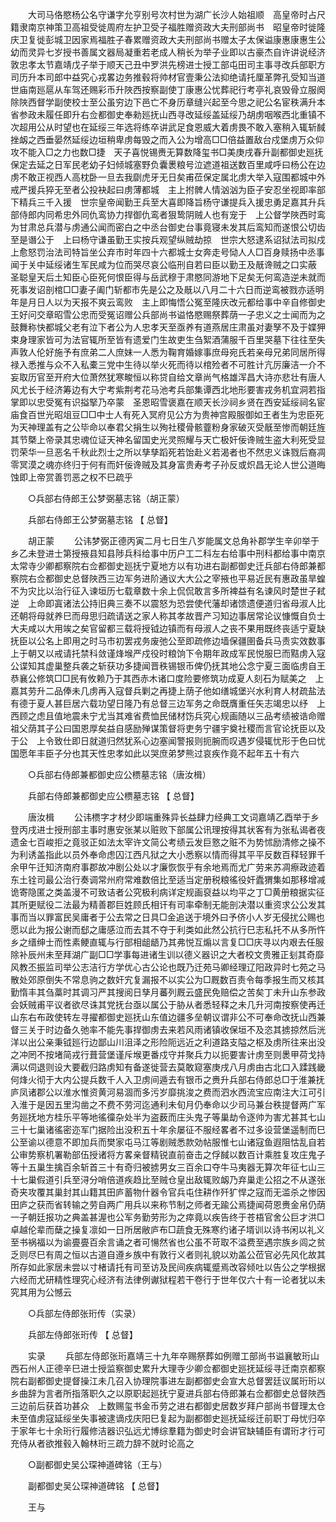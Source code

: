 <!-- { "loadSidebar": true } -->
　　大司马佫愍杨公名守谦字允亨别号次村世为湖广长沙人始祖顺　高皇帝时占尺籍隶南京神策卫高祖受徙周府左护卫受子福胜赠资政大夫刑部尚书　昭皇帝时徙隆庆卫复徙彭城卫因家焉福胜子春累赠资政大夫刑部尚书赠太子太保谥康惠康惠生公幼而灵异七岁授书善属文器局凝重若老成人稍长为举子业即以古豪杰自许讲说经济敦忠孝太节嘉靖戊子举于顺天己丑中罗洪先榜进士授工部屯田司主事寻改兵部职方司历升本司郎中益究心戎畧边务推毂将帅材官壹秉公法抑绝请托厘革弊孔受知当道　世庙南廵扈从车驾还赐彩币升陜西按察副使丁康惠公忧葬祀行考亭礼哀毁骨立服阕除陜西督学副使校士至公虽穷边下邑亡不身历章缝兴起至今思之祀公名宦秩满升本省参政未履任即升右佥都御史奉勑廵抚山西寻改延绥盖延绥乃胡虏咽喉西北重镇不次超用公从时望也在延绥三年选将练卒讲武足食恩威大着虏畏不敢入塞稍入辄斩馘挫衂之西垂晏然延绥边垣稍卑虏每毁之而入公为增高□□倍益置敌台戍堡虏万众仰攻不能入□之力也数□捷　天子喜悦锡赉无算数降玺书□美庚戌春升副都御史廵抚保定去延之日军民老幼子妇倾城塞野负囊褁粮号泣遮道祖送数百里咸呼曰杨公在边虏不敢正视西人高枕卧一旦去我劘虎牙无日矣甫莅保定属北虏大举入寇围都城中外戒严援兵猝无至者公投袂起曰虏薄都城　主上拊髀人情汹汹为臣子安忍坐视即率部下精兵三千入援　世宗皇帝闻勤王兵至大喜即降旨杨守谦提兵入援忠勇足嘉其升兵部侍郎内同希忠外同仇鸾协力捍御仇鸾者狠鸷阴贼人也有宠于　上公督学陜西时鸾为甘肃总兵潜与虏通公闻而密白之中丞台御史台事竟寝未发其后鸾知而遂恨公切齿至是谮公于　上曰杨守谦虽勤王实按兵观望纵贼劫掠　世宗大怒逮系诏狱法司拟戍　上愈怒罚治法司特旨坐公弃市时年四十六都城士女奔走号恸人人□百身赎扬中丞事闻于关中延绥诸生军民咸为位而哭尽哀公临刑自若曰臣以勤王及旤谗贼之口实蔽　圣聪皇天后土知臣心臣死何恨臣得与岳武穆于肃愍同游地下足矣无何鸾造逆未就而死事发诏剖棺□□妻子阖门斩都市先是公之及旤以八月二十六日而逆鸾被戮亦适明年是月日人以为天报不爽云鸾败　主上即悔悟公冤至隆庆改元都给事中辛自修御史王好问交章昭雪公忠而受冤诏赠公兵部尚书谥恪愍赐祭葬荫一子忠义之士闻而为之鼓舞称快都城父老有泣下者公为人忠孝天至亟养有道燕居庄肃虽对妻孥不及于媟狎束身理家皆可为法官辄所至皆有遗爱门生故吏生刍絮酒蒲服千百里哭墓下往往至失声敦人伦好施予有庶弟二人庶妹一人悉为鞠育婚嫁事庶母宛氏若亲母兄弟同居所得禄入悉推与众不入私橐三党中生待以举火死而待以棺殓者不可胜计亢厉廉洁一介不妄取历官至开府大位萧然犹寒畯恒以称贷自给文章尚气格雄浑昌大诗亦悲壮有唐人风尤长于经济筹边有大宁考紫荆考花马池考兵部集谭西北地形要害戎务机宜洞若指掌即以忠受冤有识搤掔乃卒蒙　圣恩昭雪褒嘉在顺天长沙祠乡贤在西安延绥祠名宦庙食百世光昭俎豆□□中士人有死入冥府见公方为贵神宫殿服御如王者生为忠臣死为天神理盖有之公毕命以奉君父捐生以殉社稷骨骸虀粉身家破灭受旤至惨而朝廷旌其节槩上帝录其忠魂位证天神名留国史光灵照耀与天亡极奸佞谗贼生盗大利死受显罚荣华一旦恶名千秋此烈士之所以孳孳蹈死若饴赴义若渴者也不然忠义诛戮后裔凋零冥漠之魂亦终归于何有而奸佞谗贼及其身富贵寿考子孙反或炽昌无论人世公道晦蚀即上帝赏善罚恶之权不巳疏乎 

　　○兵部右侍郎王公梦弼墓志铭（胡正蒙） 

　　兵部右侍郎王公梦弼墓志铭 【 总督】 

　　胡正蒙 
　　公讳梦弼正德丙寅二月七日生八岁能属文总角补郡学生辛卯举于乡乙未登进士第授掖县知县陟兵科给事中历户工二科左右给事中刑科都给事中南京太常寺少卿都察院右佥都御史廵抚宁夏地方以有功进右副都御史迁兵部右侍郎兼都察院右佥都御史总督陜西三边军务进阶通议大大公之宰掖也平易近民有惠政虽旱蝗不为灾比以治行征入谏垣历七载章数十余上侃侃敢言多所裨益有名谏风时楚世子弒逆　上命即寘诸法公持旧典三奏不以震怒为恐尝使代藩却诸馈遗便道归省母淑人比还朝将母就养巳而母思归疏请送之家人称其孝故晋产习知边事居常论议慷慨自负士大夫咸以大用竢之矣官留都三载将授钺边镇而有母淑人之丧不果用既终丧适宁夏缺抚臣以公名上即用之时马市初罢戎务废弛公至即疏修边墙保疆圉备兵马责实效数事上于朝又以戒请托禁科敛谨烽堠严戍役时粮饷下令期年政成军民悦服巳而黠虏入寇公谍知其虚巢整兵袭之斩获功多捷闻晋秩锡银币俾仍抚其地公念宁夏三面临虏自王恭襄公修筑□□民有攸赖乃于其西赤木诸口度险要修筑功成夏人刻石为赋美之　上嘉其劳升二品俸未几虏再入寇督兵剿之再捷上荫子他如缮城堡兴水利育人材疏盐法有德于夏人甚巨居六载功望日隆乃有总督三边军务之命既膺重任矢志竭忠以纾　上西顾之虑且值地震未宁尤当其难省费恤民储材饬兵究心规画随以三品考绩被诰命赠祖父荫其子公曰国恩厚矣益自感励殚谋策督将吏务宁疆宇奠社稷而言官论抚臣以及于公　上令致仕即日就道归然犹系心边塞闻警报则扼腕而叹遇岁侵辄忧形于色曰忧国愿年丰臣子分也其天性忠孝如此以哭庶弟梦熊过哀疾作竟不起年五十有六 

　　○兵部右侍郎兼都御史应公槚墓志铭（唐汝楫） 

　　兵部右侍郎兼都御史应公槚墓志铭 【 总督】 

　　唐汝楫 
　　公讳槚字才材少即端重殊异长益肆力经典工文词嘉靖乙酉举于乡登丙戌进士授刑部主事时惠安张某以赃败下部属公讯理按得其状客有为张私谒者夜遗金七百峻拒之竟驳正如法太宰许文简公考绩云发巨憝之赃不为势怵励清修之操不为利诱盖指此以员外奉命虑囚江西凡狱之大小悉察以情而得其平平反数百释轻罪千余甲午迁知济南府事郡故冲剧公处以才廉恢恢乎有余地焉而尤广劳来苏凋瘵政迹着东土铨司最公治行奏调常州府常难数倍比至适当定册税粮徭役奸蠹猬集如那移增减诡寄隐匿之类盖漫不可致诘者公究极利病详定规画裒益以均平之丁□黄册粮据实征其所更赋役二法最为精善郡巨姓顾氏相讦有司率牵制无能剖决潜以重资求公公发其事而当以罪富民吴庸者于公去常之日具□金追送于境外曰予侪小人岁无侵扰公赐也愿以此为报公谢而郄之庸感泣而去其不夺于利类如此然公抗行巳志私托不从多所忤乡之缙绅士而性素鲠直辄与行部相龃龉乃其弗悦互煽以言复□□庆寻以内艰去任服除补辰州未至拜湖广副□□学事每进诸生训以德义器识之大者校文贵雅正刬其奇靡风教丕振监司举公志洁行方学优心古公论也既乃迁苑马卿经理辽阳政异时七苑之马散处郊原倒失不常息驹之数奸宄复漏报不以实公为□厩数百责令每季报生而又核其勤惰丰其刍藁时其调习严其搜阅日孳月蕃列厩云盛民免赔偿之苦矣丁未升山东参政会妖贼甫平议者欲尽诛其党抚台亟以属公于胁从者悉轻释之未几升河南按察使再迁山东右布政使转左寻擢都御史廵抚山东值边疆多垒朝议谓非公不可奉命改抚山西兼督三关于时边备久弛率不能先事捍御虏去来若风雨诸镇收保垣不及恣其掳掠然后洸洋以出公亲秉钺廵行边鄙山川沮泽之形险阨远近之利道路支隘之枢及虏所往来出没之冲罔不按堵简戎行葺营堡谨斥堠更番戍守并聚兵力以扼要害计虏至则褁甲荷戈持满以伺退则设大要截归路虏知有备遂徙营去莫敢窥塞庚戌八月虏由古北口入蹂践畿何烽火彻于大内公提兵数千人入卫虏间遁去有银币之赉升兵部右侍郎总□于淮兼抚庐凤诸郡公以淮水惟资黄河易涸而多污岁靡挑浚之费而泗水西流宝应南注大江可引入淮于是因五里沟凿之不费不劳河迄通利未旬月仍奉命以少司马兼台秩提督两广军务廵抚地方桂乐平等地徭徸杂处半为盗薮而庄头鬼子等巢劫令逐帅为害尤甚其七山三十七巢诸徭密迩军门据险出没积五十年余屡征不服经畧者不过多设营堡遥制而巳公至谕以德意不即加兵而樊家屯马江等剧贼悉款効帖服惟七山诸寇鱼遐阻怙乱自若公审势察机署勒部伍授诸将方畧亲督精锐直前奋击之俘馘以数百计乘胜复攻庄鬼子等十五巢生擒百余斩首三十有奇归被掳男女三百余口夺牛马夷器无算次年征七山三十七巢假道引兵至浔分哨倍道疾趋比至贼仓皇出敌辄败衂乃弃巢走公招之不从遂张奇夹攻覆其巢封其山籍其田庐蓄物什器令官兵屯住耕作歼犷悍之寇而无滥杀之惨因田庐之获而省转输之劳自两广用兵以来称节制之师者无踰公焉捷闻荷恩赉金帛仍荫一子朝廷报功之典盖甚渥也公军务勤劳形为之瘁竟以疾告终于苍梧官舍公巨才洪□卓越伦辈而蘖之操复凛如一日所居敝庐布□蔬食无殊寒约诸子壻训以诗书闲以礼义至书祸福以为谕亹亹百余言诵之者可愓然省也公虽不苛取不溢费至遇宗族乡闾之贫乏则尽巳有周之恒以古道自遵乡族中有敦行义者则礼貌以劝盖公莅官必先风化故其所存如此家居未尝以寸楮请托有司至访及民间疾病辄蹙焉改容倾吐以告公之学根据六经而尤研精性理究心经济有法律例谳狱程若干卷行于世年仅六十有一论者犹以未究其用为公憾云 

　　○兵部左侍郎张珩传（实录） 

　　兵部左侍郎张珩传 【 总督】 

　　实录 
　　兵部左侍郎张珩嘉靖三十九年卒赐祭葬如例赠工部尚书谥襄敏珩山西石州人正德辛巳进士授监察御史累升大理寺少卿佥都御史廵抚延绥寻迁南京都察院右副都御史提督操江未几召入协理院事进左副都御史会宣大总督罢廷议属珩珩以乡曲辞为言者所指落职久之以原职起廵抚宁夏进兵部右侍郎兼右佥都御史总督陜西三边前后获首功甚众　上数赐玺书金币劳之进右都御史居数岁拜户部尚书督理太仓未至值虏寇延绥坐失事被逮谪戍庆阳巳复起为副都御史廵抚延绥迁前职丁母忧归卒于家年七十余珩行履修洁器识弘远尤博综羣籍为御史时会讲官缺辅臣有谓珩才行可充侍从者欲推毂入翰林珩三疏力辞不就时论高之 

　　○副都御史吴公琛神道碑铭（王与） 

　　副都御史吴公琛神道碑铭 【 总督】 

　　王与 
